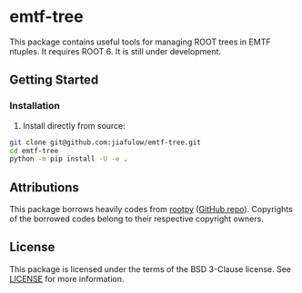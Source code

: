 # emtf-tree

This package contains useful tools for managing ROOT trees in EMTF ntuples. It requires ROOT 6.
It is still under development.

## Getting Started

### Installation

1. Install directly from source:

``` bash
git clone git@github.com:jiafulow/emtf-tree.git
cd emtf-tree
python -m pip install -U -e .
```

## Attributions

This package borrows heavily codes from [rootpy](http://www.rootpy.org/)
([GitHub repo](https://github.com/rootpy/rootpy)).
Copyrights of the borrowed codes belong to their respective copyright owners.

## License

This package is licensed under the terms of the BSD 3-Clause license. See [LICENSE](LICENSE) for more information.
